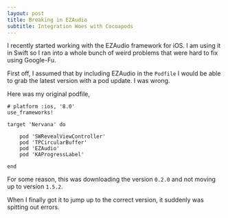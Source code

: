 ```yaml
---
layout: post
title: Breaking in EZAudio
subtitle: Integration Woes with Cocoapods
---
```


I recently started working with the EZAudio framework for iOS. I am using it in Swift so I ran into a whole bunch of weird problems that were hard to fix using Google-Fu.

First off, I assumed that by including EZAudio in the `Podfile` I would be able to grab the latest version with a pod update. I was wrong.  

Here was my original podfile,
```
# platform :ios, '8.0'
use_frameworks!

target 'Nervana' do
	
	pod 'SWRevealViewController'
	pod 'TPCircularBuffer'
	pod 'EZAudio'
	pod 'KAProgressLabel'
	
end
```

For some reason, this was downloading the version `0.2.0` and not moving up to version `1.5.2`.

When I finally got it to jump up to the correct version, it suddenly was spitting out errors.